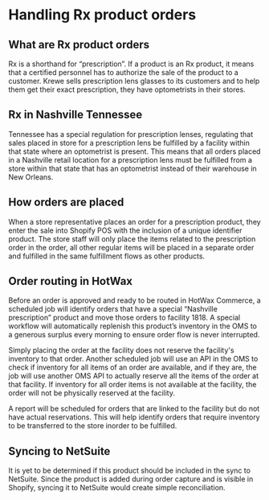 # Handling Rx product orders

## What are Rx product orders
Rx is a shorthand for “prescription”. If a product is an Rx product, it means that a certified personnel has to authorize the sale of the product to a customer. Krewe sells prescription lens glasses to its customers and to help them get their exact prescription, they have optometrists in their stores.

## Rx in Nashville Tennessee
Tennessee has a special regulation for prescription lenses, regulating that sales placed in store for a prescription lens be fulfilled by a facility within that state where an optometrist is present. This means that all orders placed in a Nashville retail location for a prescription lens must be fulfilled from a store within that state that has an optometrist instead of their warehouse in New Orleans.

## How orders are placed
When a store representative places an order for a prescription product, they enter the sale into Shopify POS with the inclusion of a unique identifier product. The store staff will only place the items related to the prescription order in the order, all other regular items will be placed in a separate order and fulfilled in the same fulfillment flows as other products.

## Order routing in HotWax
Before an order is approved and ready to be routed in HotWax Commerce, a scheduled job will identify orders that have a special “Nashville prescription” product and move those orders to facility 1818. A special workflow will automatically replenish this product’s inventory in the OMS to a generous surplus every morning to ensure order flow is never interrupted.

Simply placing the order at the facility does not reserve the facility's inventory to that order. Another scheduled job will use an API in the OMS to check if inventory for all items of an order are available, and if they are, the job will use another OMS API to actually reserve all the items of the order at that facility. If inventory for all order items is not available at the facility, the order will not be physically reserved at the facility.

A report will be scheduled for orders that are linked to the facility but do not have actual reservations. This will help identify orders that require inventory to be transferred to the store inorder to be fulfilled.


## Syncing to NetSuite
It is yet to be determined if this product should be included in the sync to NetSuite. Since the product is added during order capture and is visible in Shopify, syncing it to NetSuite would create simple reconciliation.
